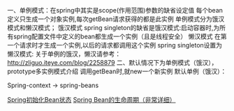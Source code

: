 
一、单例模式：在spring中其实是scope(作用范围)参数的缺省设定值
每个bean定义只生成一个对象实例,每次getBean请求获得的都是此实例
单例模式分为饿汉模式和懒汉模式；
饿汉模式
spring singleton的缺省是饿汉模式:启动容器时,为所有spring配置文件中定义的bean都生成一个实例（且是线程安全）
懒汉模式
在第一个请求时才生成一个实例,以后的请求都调用这个实例
spring singleton设置为懒汉模式:
<beans default-lazy-init="true">
关于单例的饿汉，懒汉请参考：http://zliguo.iteye.com/blog/2258879
二、默认情况下为单例模式（饿汉），prototype多实例模式介绍
调用getBean时,就new一个新实例
默认单例（饿汉）：




Spring-context -> spring-beans


[Spring初始化Bean状态](http://zliguo.iteye.com/blog/2258897)
[Spring Bean的生命周期（非常详细）](http://www.cnblogs.com/zrtqsk/p/3735273.html)



